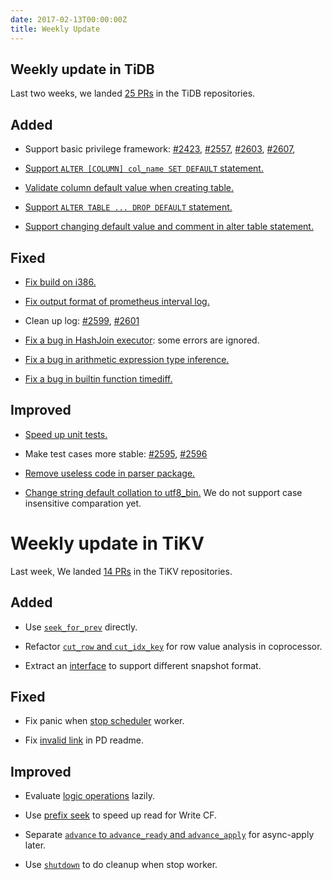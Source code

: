 ```yaml
---
date: 2017-02-13T00:00:00Z
title: Weekly Update
---
```


## Weekly update in TiDB

Last two weeks, we landed [25 PRs](https://github.com/pingcap/tidb/pulls?utf8=%E2%9C%93&q=is%3Apr%20is%3Amerged%20merged%3A2017-02-06..2017-02-12%20) in the TiDB repositories.

## Added

* Support basic privilege framework: [#2423](https://github.com/pingcap/tidb/pull/2423), [#2557](https://github.com/pingcap/tidb/pull/2557), [#2603](https://github.com/pingcap/tidb/pull/2603), [#2607](https://github.com/pingcap/tidb/pull/2607),

* [Support `ALTER [COLUMN] col_name SET DEFAULT` statement.](https://github.com/pingcap/tidb/pull/2608)

* [Validate column default value when creating table.](https://github.com/pingcap/tidb/pull/2614)

* [Support `ALTER TABLE ... DROP DEFAULT` statement.](https://github.com/pingcap/tidb/pull/2616)

* [Support changing default value and comment in alter table statement.](https://github.com/pingcap/tidb/pull/2621)

## Fixed

* [Fix build on i386.](https://github.com/pingcap/tidb/pull/2591)

* [Fix output format of prometheus interval log.](https://github.com/pingcap/tidb/pull/2594)

* Clean up log: [#2599](https://github.com/pingcap/tidb/pull/2599), [#2601](https://github.com/pingcap/tidb/pull/2601)

* [Fix a bug in HashJoin executor](https://github.com/pingcap/tidb/pull/2605): some errors are ignored.

* [Fix a bug in arithmetic expression type inference.](https://github.com/pingcap/tidb/pull/2610)

* [Fix a bug in builtin function timediff.](https://github.com/pingcap/tidb/pull/2611)


## Improved

* [Speed up unit tests.](https://github.com/pingcap/tidb/pull/2590)

* Make test cases more stable: [#2595](https://github.com/pingcap/tidb/pull/2595), [#2596](https://github.com/pingcap/tidb/pull/2596)

* [Remove useless code in parser package.](https://github.com/pingcap/tidb/pull/2604)

* [Change string default collation to utf8_bin.](https://github.com/pingcap/tidb/pull/2617) We do not support case insensitive comparation yet.

# Weekly update in TiKV

Last week, We landed [14 PRs](https://github.com/search?utf8=%E2%9C%93&q=repo%3Apingcap%2Ftikv+repo%3Apingcap%2Fpd+is%3Apr+is%3Amerged+merged%3A2017-02-05..2017-02-11&type=Issues&ref=searchresults) in the TiKV repositories.

## Added

* Use [`seek_for_prev`](https://github.com/pingcap/tikv/pull/1581) directly.

* Refactor [`cut_row` and `cut_idx_key`](https://github.com/pingcap/tikv/pull/1590) for row value analysis in coprocessor.

* Extract an [interface](https://github.com/pingcap/tikv/pull/1579) to support different snapshot format.

## Fixed

* Fix panic when [stop scheduler](https://github.com/pingcap/tikv/pull/1580) worker.

* Fix [invalid link](https://github.com/pingcap/pd/pull/500) in PD readme.

## Improved

* Evaluate [logic operations](https://github.com/pingcap/tikv/pull/1565) lazily.

* Use [prefix seek](https://github.com/pingcap/tikv/pull/1509) to speed up read for Write CF.

* Separate [`advance` to `advance_ready` and `advance_apply`](https://github.com/pingcap/tikv/pull/1573) for async-apply later.

* Use [`shutdown`](https://github.com/pingcap/tikv/pull/1586)  to do cleanup when stop worker.
